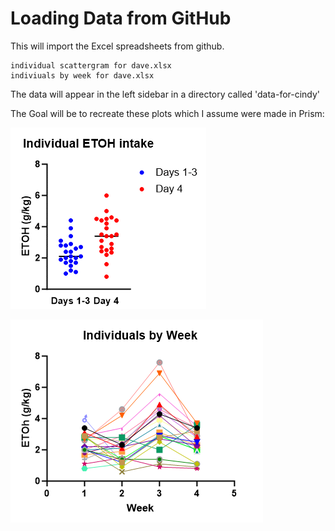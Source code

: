 # Loading Data from GitHub

This will import the Excel spreadsheets from github.

```
individual scattergram for dave.xlsx
indiviuals by week for dave.xlsx
```

The data will appear in the left sidebar in a directory called 'data-for-cindy'


The Goal will be to recreate these plots which I assume were made in Prism:

![alt text](https://github.com/mitomac/data-for-cindy/blob/main/scatter.png?raw=true)

![alt text](https://github.com/mitomac/data-for-cindy/blob/main/week.png?raw=true)
